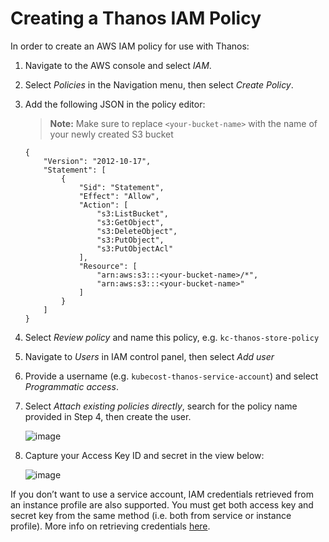 Creating a Thanos IAM Policy
============================
In order to create an AWS IAM policy for use with Thanos:

1.  Navigate to the AWS console and select *IAM*.

2. Select *Policies* in the Navigation menu, then select *Create Policy*.

3. Add the following JSON in the policy editor:

    > **Note:** Make sure to replace `<your-bucket-name>` with the name of your newly created S3 bucket

    ```
    {
        "Version": "2012-10-17",
        "Statement": [
            {
                "Sid": "Statement",
                "Effect": "Allow",
                "Action": [
                    "s3:ListBucket",
                    "s3:GetObject",
                    "s3:DeleteObject",
                    "s3:PutObject",
                    "s3:PutObjectAcl"
                ],
                "Resource": [
                    "arn:aws:s3:::<your-bucket-name>/*",
                    "arn:aws:s3:::<your-bucket-name>"
                ]
            }
        ]
    }
    ```

4. Select _Review policy_ and name this policy, e.g. `kc-thanos-store-policy`

5. Navigate to _Users_ in IAM control panel, then select _Add user_

6. Provide a username (e.g. `kubecost-thanos-service-account`) and select _Programmatic access_.

7. Select _Attach existing policies directly_, search for the policy name provided in Step 4, then create the user.

    ![image](https://raw.githubusercontent.com/kubecost/docs/main/attach-existing.png)

8. Capture your Access Key ID and secret in the view below:

    ![image](https://raw.githubusercontent.com/kubecost/docs/main/key-created.png)

If you don’t want to use a service account, IAM credentials retrieved from an instance profile are also supported.
You must get both access key and secret key from the same method (i.e. both from service or instance profile). More info on retrieving credentials [here](https://thanos.io/storage.md/#credentials).

<!--- {"article":"4407595933847","section":"4402829036567","permissiongroup":"1500001277122"} --->
